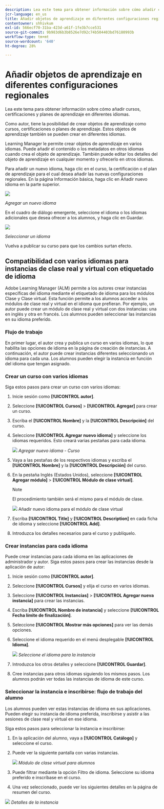 ```yaml
---
description: Lea este tema para obtener información sobre cómo añadir cursos, certificaciones y planes de aprendizaje en diferentes idiomas.
jcr-language: en_us
title: Añadir objetos de aprendizaje en diferentes configuraciones regionales
contentowner: shhivkum
exl-id: 566ecf70-31ba-423d-a61f-1fe3b7cce531
source-git-commit: 9b983d6b3b8526e7d92c74b504403bd76180993b
workflow-type: tm+mt
source-wordcount: '640'
ht-degree: 28%

---
```


# Añadir objetos de aprendizaje en diferentes configuraciones regionales

Lea este tema para obtener información sobre cómo añadir cursos, certificaciones y planes de aprendizaje en diferentes idiomas.

Como autor, tiene la posibilidad de crear objetos de aprendizaje como cursos, certificaciones o planes de aprendizaje. Estos objetos de aprendizaje también se pueden crear en diferentes idiomas.

Learning Manager le permite crear objetos de aprendizaje en varios idiomas. Puede añadir el contenido o los metadatos en otros idiomas cuando crea el objeto de aprendizaje. También puede editar los detalles del objeto de aprendizaje en cualquier momento y ofrecerlo en otros idiomas.

Para añadir un nuevo idioma, haga clic en el curso, la certificación o el plan de aprendizaje para el cual desea añadir las nuevas configuraciones regionales. En la página Información básica, haga clic en Añadir nuevo idioma en la parte superior.

![](assets/addnewlocale.png)

*Agregar un nuevo idioma*

En el cuadro de diálogo emergente, seleccione el idioma o los idiomas adicionales que desea ofrecer a los alumnos, y haga clic en Guardar.

![](assets/selectlang.png)

*Seleccionar un idioma*

Vuelva a publicar su curso para que los cambios surtan efecto.

## Compatibilidad con varios idiomas para instancias de clase real y virtual con etiquetado de idioma

Adobe Learning Manager (ALM) permite a los autores crear instancias específicas del idioma mediante el etiquetado de idioma para los módulos Clase y Clase virtual. Esta función permite a los alumnos acceder a los módulos de clase real y virtual en el idioma que prefieran. Por ejemplo, un autor puede crear un módulo de clase real y virtual con dos instancias: una en inglés y otra en francés. Los alumnos pueden seleccionar las instancias en su idioma preferido.

### Flujo de trabajo

En primer lugar, el autor crea y publica un curso en varios idiomas, lo que habilita las opciones de idioma en la página de creación de instancias. A continuación, el autor puede crear instancias diferentes seleccionando un idioma para cada una. Los alumnos pueden elegir la instancia en función del idioma que tengan asignado.

### Crear un curso con varios idiomas

Siga estos pasos para crear un curso con varios idiomas:

1. Inicie sesión como **[!UICONTROL autor]**.
2. Seleccione **[!UICONTROL Cursos]** > **[!UICONTROL Agregar]** para crear un curso.
3. Escriba el **[!UICONTROL Nombre]** y la **[!UICONTROL Descripción]** del curso.
4. Seleccione **[!UICONTROL Agregar nuevo idioma]** y seleccione los idiomas requeridos. Esto creará varias pestañas para cada idioma.

   ![](assets/language-tabs.png)
   _Agregar nuevo idioma - Curso_
5. Vaya a las pestañas de los respectivos idiomas y escriba el **[!UICONTROL Nombre]** y la **[!UICONTROL Descripción]** del curso.
6. En la pestaña Inglés (Estados Unidos), seleccione **[!UICONTROL Agregar módulo]** > **[!UICONTROL Módulo de clase virtual]**.

   >[!NOTE]
   >
   >El procedimiento también será el mismo para el módulo de clase.

   ![](assets/vc-page.png)
Añadir nuevo idioma para el módulo de clase virtual

7. Escriba **[!UICONTROL Title]** y **[!UICONTROL Description]** en cada ficha de idioma y seleccione **[!UICONTROL Add]**.
8. Introduzca los detalles necesarios para el curso y publíquelo.

### Crear instancias para cada idioma

Puede crear instancias para cada idioma en las aplicaciones de administrador y autor. Siga estos pasos para crear las instancias desde la aplicación de autor:

1. Inicie sesión como **[!UICONTROL autor]**.
2. Seleccione **[!UICONTROL Cursos]** y elija el curso en varios idiomas.
3. Seleccione **[!UICONTROL Instancias]** > **[!UICONTROL Agregar nueva instancia]** para crear las instancias.
4. Escriba **[!UICONTROL Nombre de instancia]** y seleccione **[!UICONTROL Fecha límite de finalización]**.
5. Seleccione **[!UICONTROL Mostrar más opciones]** para ver las demás opciones.
6. Seleccione el idioma requerido en el menú desplegable **[!UICONTROL Idioma]**.

   ![](assets/select-language.png)
   _Seleccione el idioma para la instancia_

7. Introduzca los otros detalles y seleccione **[!UICONTROL Guardar]**.
8. Cree instancias para otros idiomas siguiendo los mismos pasos. Los alumnos podrán ver todas las instancias de idioma de este curso.

### Seleccionar la instancia e inscribirse: flujo de trabajo del alumno

Los alumnos pueden ver estas instancias de idioma en sus aplicaciones. Pueden elegir su instancia de idioma preferida, inscribirse y asistir a las sesiones de clase real y virtual en ese idioma.

Siga estos pasos para seleccionar la instancia e inscribirse:

1. En la aplicación del alumno, vaya a **[!UICONTROL Catálogo]** y seleccione el curso.
2. Puede ver la siguiente pantalla con varias instancias.

   ![](assets/learner-view.png)
   _Módulo de clase virtual para alumnos_

3. Puede filtrar mediante la opción Filtro de idioma. Seleccione su idioma preferido e inscríbase en el curso.
4. Una vez seleccionado, puede ver los siguientes detalles en la página de resumen del curso.

![](assets/course-overview.png)
_Detalles de la instancia_

